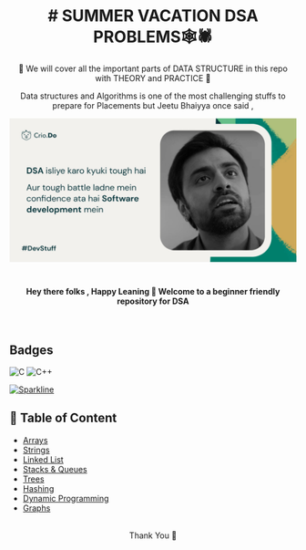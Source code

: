 <h1 align = "center">
# SUMMER VACATION DSA PROBLEMS🕸️🕷️
</h1>
<p align = "center"> 
🧛‍ We will cover all the important parts of DATA STRUCTURE
 in this repo with THEORY and PRACTICE 🍁 
 </p>



<p align = "center"> 
 Data structures and Algorithms is one of the most challenging stuffs to prepare for Placements but Jeetu Bhaiyya once said ,
<br>
 
![App Screenshot](https://github.com/TridibD004/SUMMER-VACATION-DSA-PROBLEMS/blob/main/dsa-tough.jpeg)
</p>

<h1 align = "center" > </h1>

<h4 align = "center" > Hey there folks , Happy Leaning 🎃  Welcome to a beginner friendly repository for DSA  </h4>

<br>



## Badges


![C](https://img.shields.io/badge/c-%2300599C.svg?style=for-the-badge&logo=c&logoColor=white)
![C++](https://img.shields.io/badge/c++-%2300599C.svg?style=for-the-badge&logo=c%2B%2B&logoColor=white)


[![Sparkline](https://stars.medv.io/Naereen/badges.svg)](https://stars.medv.io/Naereen/badges)

## 🍁 Table of Content

- <a href = "/Array"> Arrays </a>
- <a href = "/Strings"> Strings </a>
- <a href = "/Linked Lists"> Linked List </a>
- <a href = "/Stacks and Queues"> Stacks & Queues</a>
- <a href = "/Trees"> Trees </a>
- <a href = "/Hashing"> Hashing </a>
- <a href = "/DynamicProgramming"> Dynamic Programming </a>
- <a href = "/Graphs"> Graphs </a>

<br>

<div style = "display : flex ; justify-content : center ; align-items : center">
Thank You 🎃
<div>
